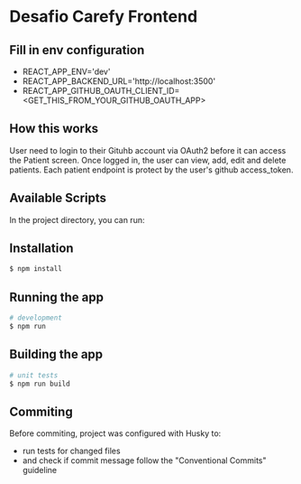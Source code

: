 # Desafio Carefy Frontend

## Fill in env configuration

- REACT_APP_ENV='dev'
- REACT_APP_BACKEND_URL='http://localhost:3500'
- REACT_APP_GITHUB_OAUTH_CLIENT_ID=<GET_THIS_FROM_YOUR_GITHUB_OAUTH_APP>

## How this works

User need to login to their Gituhb account via OAuth2 before it can access the Patient screen.
Once logged in, the user can view, add, edit and delete patients.
Each patient endpoint is protect by the user's github access_token.

## Available Scripts

In the project directory, you can run:

## Installation

```bash
$ npm install
```

## Running the app

```bash
# development
$ npm run 
```

## Building the app

```bash
# unit tests
$ npm run build
```

## Commiting

Before commiting, project was configured with Husky to:
- run tests for changed files 
- and check if commit message follow the "Conventional Commits" guideline
